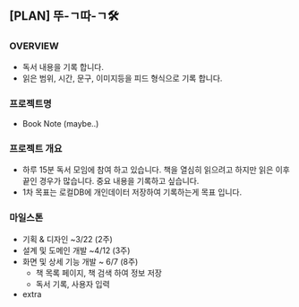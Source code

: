 ## [PLAN] 뚜-ㄱ따-ㄱ🛠

### OVERVIEW

 * 독서 내용을 기록 합니다.
 * 읽은 범위, 시간, 문구, 이미지등을 피드 형식으로 기록 합니다.

### 프로젝트명

* Book Note (maybe..)

### 프로젝트 개요

* 하루 15분 독서 모임에 참여 하고 있습니다. 책을 열심히 읽으려고 하지만 읽은 이후 끝인 경우가 많습니다. 중요 내용을 기록하고 싶습니다.
* 1차 목표는 로컬DB에 개인데이터 저장하여 기록하는게 목표 입니다.

### 마일스톤

 * 기획 & 디자인 ~3/22 (2주)
 * 설계 및 도메인 개발 ~4/12 (3주)
 * 화면 및 상세 기능 개발 ~ 6/7 (8주)
    * 책 목록 페이지, 책 검색 하여 정보 저장
    * 독서 기록, 사용자 입력
 * extra
